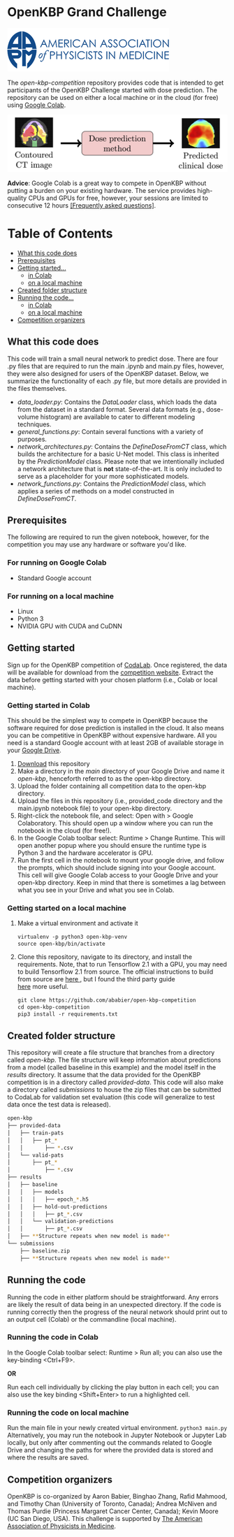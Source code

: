 # OpenKBP Grand Challenge 

![](read-me-images/aapm.png)
  
The _open-kbp-competition_ repository provides code that is intended to get participants of the OpenKBP Challenge
 started with dose prediction. The repository can be used on either a local machine or in the cloud (for free) using 
[Google Colab](https://colab.research.google.com).

 ![](read-me-images/pipeline.png)

**Advice**: Google Colab is a great way to compete in OpenKBP without putting a burden on your existing hardware. The
 service provides high-quality CPUs and GPUs for free, however, your sessions are limited to consecutive 12 hours
  [[Frequently asked questions]](https://research.google.com/colaboratory/faq.html). 

# Table of Contents
- [What this code does](#what-this-code-does)
- [Prerequisites](#prerequisites)
- [Getting started...](#getting-started)
  + [in Colab](#getting-started-in-colab)
  + [on a local machine](#getting-started-on-a-local-machine)
- [Created folder structure](#created-folder-structure)
- [Running the code...](#running-the-code)
  + [in Colab](#running-the-code-in-colab)
  + [on a local machine](#running-the-code-on-local-machine)
- [Competition organizers](#competition-organizers)

## What this code does
This code will train a small neural network to predict dose. There are four .py files that are required to run the main
 .ipynb and main.py files, however, they were also designed for users of the OpenKBP dataset. Below, we summarize the
  functionality of each .py file, but more details are provided in the files themselves.
  
  - _data_loader.py_: Contains the _DataLoader_ class, which loads the data from the dataset in a standard format.
   Several data formats (e.g., dose-volume histogram) are available to cater to different modeling techniques.
  - _general_functions.py_: Contain several functions with a variety of purposes. 
  - _network_architectures.py_: Contains the _DefineDoseFromCT_ class, which builds the architecture for a basic U-Net
   model. This class is inherited by the _PredictionModel_ class. Please note that we intentionally included a network
   architecture that is **not** state-of-the-art. It is only included to serve as a placeholder for your more 
   sophisticated models. 
  - _network_functions.py_: Contains the _PredictionModel_ class, which applies a series of methods on a model
   constructed in _DefineDoseFromCT_. 

## Prerequisites
The following are required to run the given notebook, however, for the competition you may use any hardware or
 software you'd like. 

### For running on Google Colab
- Standard Google account 

### For running on a local machine
- Linux
- Python 3
- NVIDIA GPU with CUDA and CuDNN

## Getting started
Sign up for the OpenKBP competition of [CodaLab](https://competitions.codalab.org/competitions/?q=openkbp). Once
 registered, the data will be available for download from the 
 [competition website](https://competitions.codalab.org/competitions/22880#participate). Extract the data before 
 getting started with your chosen platform (i.e., Colab or local machine).
   
### Getting started in Colab
This should be the simplest way to compete in OpenKBP because the software required for dose prediction is installed
 in the cloud. It also means you can be competitive in OpenKBP without expensive hardware. All you need is a standard
  Google account with at least 2GB of available storage in your [Google Drive](https://drive.google.com). 

1. [Download](https://github.com/ababier/open-kbp-competition/archive/master.zip) this repository 
2. Make a directory in the _main_ directory of your Google Drive and name it _open-kbp_, henceforth referred to as
 the open-kbp directory.
3. Upload the folder containing all competition data to the open-kbp directory. 
4. Upload the files in this repository (i.e., provided_code directory and the main.ipynb notebook file) to your open-kbp
 directory. 
5. Right-click the notebook file, and select: Open with > Google Colaboratory. This should open up a
 window where you can run the notebook in the cloud (for free!). 
6. In the Google Colab toolbar select: Runtime > Change Runtime. This will open another popup where you should ensure
 the runtime type is Python 3 and the hardware accelerator is GPU.
7. Run the first cell in the notebook to mount your google drive, and follow the prompts, which should include signing
 into your Google account. This cell will give Google Colab access to your Google Drive and your open-kbp directory.
 Keep in mind that there is sometimes a lag between what you see in your Drive and what you see in Colab. 

### Getting started on a local machine
1. Make a virtual environment and activate it
    ```
    virtualenv -p python3 open-kbp-venv
    source open-kbp/bin/activate
    ```
2. Clone this repository, navigate to its directory, and install the requirements. Note, that to run Tensorflow 2.1
 with a GPU, you may need to build Tensorflow 2.1 from source. The official instructions to build from source are 
 [here ](https://www.tensorflow.org/install/source), but I found the third party guide  
 [here](https://gist.github.com/kmhofmann/e368a2ebba05f807fa1a90b3bf9a1e03) more useful. 

    ```
    git clone https://github.com/ababier/open-kbp-competition
    cd open-kbp-competition
    pip3 install -r requirements.txt
    ```

## Created folder structure
This repository will create a file structure that branches from a directory called _open-kbp_. The file structure
will keep information about predictions from a model (called baseline in this example) and the model itself in the
 _results_ directory. It assume that the data provided for the OpenKBP competition is in a directory called 
 _provided-data_. This code will also make a directory called _submissions_ to house the zip files that can be
  submitted to CodaLab for validation set evaluation (this code will generalize to test data once the test data is
   released).
   
```bash
open-kbp
├── provided-data
│   ├── train-pats
│   │   ├── pt_*
│   │       ├── *.csv
│   └── valid-pats
│       ├── pt_*
│           ├── *.csv
├── results
│   ├── baseline
│   │   ├── models
│   │   │   ├── epoch_*.h5
│   │   ├── hold-out-predictions
│   │   │   ├── pt_*.csv
│   │   └── validation-predictions
│   │       ├── pt_*.csv
│   ├── **Structure repeats when new model is made**
└── submissions
    ├── baseline.zip
    ├── **Structure repeats when new model is made**   

```

## Running the code
Running the code in either platform should be straightforward. Any errors are likely the result of data being
 in an unexpected directory. If the code is running correctly then the progress of the neural network should print
  out to an output cell (Colab) or the commandline (local machine).
 
### Running the code in Colab
In the Google Colab toolbar select: Runtime > Run all; you can also use the key-binding <Ctrl+F9>.

**OR**

Run each cell individually by clicking the play button in each cell; you can also use the key binding <Shift+Enter>
to run a highlighted cell.

### Running the code on local machine
Run the main file in your newly created virtual environment.
    ```
    python3 main.py
    ```
Alternatively, you may run the notebook in Jupyter Notebook or Jupyter Lab locally, but only after commenting out the
 commands related to Google Drive and changing the paths for where the provided data is stored and where the results
  are
  saved.

## Competition organizers
OpenKBP is co-organized by Aaron Babier, Binghao Zhang, Rafid Mahmood, and Timothy Chan (University of Toronto, Canada);
Andrea McNiven and Thomas Purdie (Princess Margaret Cancer Center, Canada); Kevin Moore (UC San Diego, USA). This
 challenge is supported by
[The American Association of Physicists in Medicine](https://www.aapm.org/GrandChallenge/OpenKBP/). 
